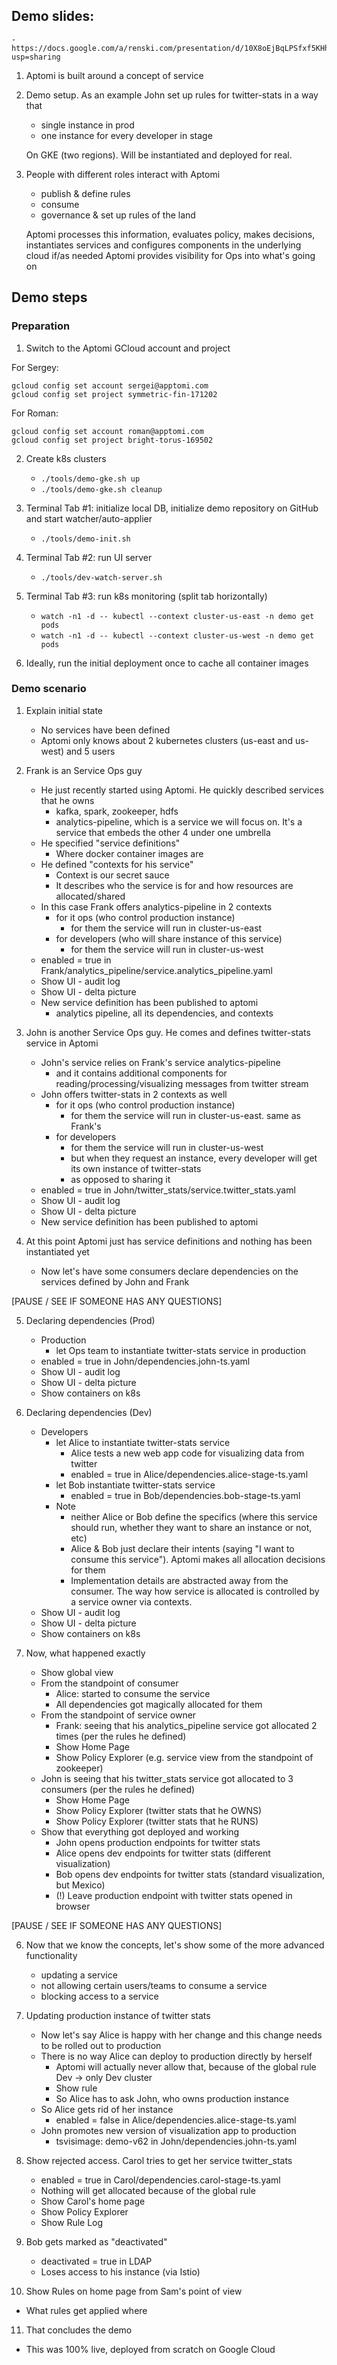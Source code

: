 ## Demo slides:
    - https://docs.google.com/a/renski.com/presentation/d/10X8oEjBqLPSfxf5KHhg8n_tBtYa7bAERHkZZiynjwyc/edit?usp=sharing

1. Aptomi is built around a concept of service

2. Demo setup. As an example John set up rules for twitter-stats in a way that
   - single instance in prod
   - one instance for every developer in stage

   On GKE (two regions). Will be instantiated and deployed for real.

3. People with different roles interact with Aptomi
   - publish & define rules
   - consume
   - governance & set up rules of the land

   Aptomi processes this information, evaluates policy, makes decisions, instantiates services and configures components in the underlying cloud if/as needed
   Aptomi provides visibility for Ops into what's going on

## Demo steps

### Preparation

1. Switch to the Aptomi GCloud account and project

For Sergey:
```shell
gcloud config set account sergei@apptomi.com
gcloud config set project symmetric-fin-171202
```

For Roman:
```shell
gcloud config set account roman@apptomi.com
gcloud config set project bright-torus-169502
```

2. Create k8s clusters
    - `./tools/demo-gke.sh up`
    - `./tools/demo-gke.sh cleanup`

3. Terminal Tab #1: initialize local DB, initialize demo repository on GitHub and start watcher/auto-applier
    - `./tools/demo-init.sh`

4. Terminal Tab #2: run UI server
    - `./tools/dev-watch-server.sh`

5. Terminal Tab #3: run k8s monitoring (split tab horizontally)
    - `watch -n1 -d -- kubectl --context cluster-us-east -n demo get pods`
    - `watch -n1 -d -- kubectl --context cluster-us-west -n demo get pods`

6. Ideally, run the initial deployment once to cache all container images

### Demo scenario

1. Explain initial state
    - No services have been defined
    - Aptomi only knows about 2 kubernetes clusters (us-east and us-west) and 5 users

2. Frank is an Service Ops guy
    - He just recently started using Aptomi. He quickly described services that he owns
        - kafka, spark, zookeeper, hdfs
        - analytics-pipeline, which is a service we will focus on. It's a service that embeds the other 4 under one umbrella
    - He specified "service definitions"
        - Where docker container images are
    - He defined "contexts for his service"
        - Context is our secret sauce
        - It describes who the service is for and how resources are allocated/shared
    - In this case Frank offers analytics-pipeline in 2 contexts
      - for it ops (who control production instance)
          - for them the service will run in cluster-us-east
      - for developers (who will share instance of this service)
          - for them the service will run in cluster-us-west
    - enabled = true in Frank/analytics_pipeline/service.analytics_pipeline.yaml
    - Show UI - audit log
    - Show UI - delta picture
    - New service definition has been published to aptomi
        - analytics pipeline, all its dependencies, and contexts

3. John is another Service Ops guy. He comes and defines twitter-stats service in Aptomi
    - John's service relies on Frank's service analytics-pipeline
      - and it contains additional components for reading/processing/visualizing messages from twitter stream
    - John offers twitter-stats in 2 contexts as well
      - for it ops (who control production instance)
          - for them the service will run in cluster-us-east. same as Frank's
      - for developers
          - for them the service will run in cluster-us-west
          - but when they request an instance, every developer will get its own instance of twitter-stats
          - as opposed to sharing it
    - enabled = true in John/twitter_stats/service.twitter_stats.yaml
    - Show UI - audit log
    - Show UI - delta picture
    - New service definition has been published to aptomi

4. At this point Aptomi just has service definitions and nothing has been instantiated yet
    - Now let's have some consumers declare dependencies on the services defined by John and Frank

[PAUSE / SEE IF SOMEONE HAS ANY QUESTIONS]

5. Declaring dependencies (Prod)
    - Production
        - let Ops team to instantiate twitter-stats service in production
    - enabled = true in John/dependencies.john-ts.yaml
    - Show UI - audit log
    - Show UI - delta picture
    - Show containers on k8s

6. Declaring dependencies (Dev)
    - Developers
        - let Alice to instantiate twitter-stats service
            - Alice tests a new web app code for visualizing data from twitter
            - enabled = true in Alice/dependencies.alice-stage-ts.yaml
        - let Bob instantiate twitter-stats service
            - enabled = true in Bob/dependencies.bob-stage-ts.yaml
        - Note
            - neither Alice or Bob define the specifics (where this service should run, whether they want to share an instance or not, etc)
            - Alice & Bob just declare their intents (saying "I want to consume this service"). Aptomi makes all allocation decisions for them
            - Implementation details are abstracted away from the consumer. The way how service is allocated is controlled by a service owner via contexts.
    - Show UI - audit log
    - Show UI - delta picture
    - Show containers on k8s

7. Now, what happened exactly
    - Show global view
    - From the standpoint of consumer
        - Alice: started to consume the service
        - All dependencies got magically allocated for them
    - From the standpoint of service owner
        - Frank: seeing that his analytics_pipeline service got allocated 2 times (per the rules he defined)
        - Show Home Page
        - Show Policy Explorer (e.g. service view from the standpoint of zookeeper)
    - John is seeing that his twitter_stats service got allocated to 3 consumers (per the rules he defined)
        - Show Home Page
        - Show Policy Explorer (twitter stats that he OWNS)
        - Show Policy Explorer (twitter stats that he RUNS)
    - Show that everything got deployed and working
        - John opens production endpoints for twitter stats
        - Alice opens dev endpoints for twitter stats (different visualization)
        - Bob opens dev endpoints for twitter stats (standard visualization, but Mexico)
        - (!) Leave production endpoint with twitter stats opened in browser

[PAUSE / SEE IF SOMEONE HAS ANY QUESTIONS]

6. Now that we know the concepts, let's show some of the more advanced functionality
    - updating a service
    - not allowing certain users/teams to consume a service
    - blocking access to a service

7. Updating production instance of twitter stats
    - Now let's say Alice is happy with her change and this change needs to be rolled out to production
    - There is no way Alice can deploy to production directly by herself
        - Aptomi will actually never allow that, because of the global rule Dev -> only Dev cluster
        - Show rule
        - So Alice has to ask John, who owns production instance
    - So Alice gets rid of her instance
        - enabled = false in Alice/dependencies.alice-stage-ts.yaml
    - John promotes new version of visualization app to production
        - tsvisimage: demo-v62 in John/dependencies.john-ts.yaml

8. Show rejected access. Carol tries to get her service twitter_stats
   - enabled = true in Carol/dependencies.carol-stage-ts.yaml
   - Nothing will get allocated because of the global rule
   - Show Carol's home page
   - Show Policy Explorer
   - Show Rule Log

9. Bob gets marked as "deactivated"
   - deactivated = true in LDAP
   - Loses access to his instance (via Istio)

10. Show Rules on home page from Sam's point of view
   - What rules get applied where

11. That concludes the demo
   - This was 100% live, deployed from scratch on Google Cloud
